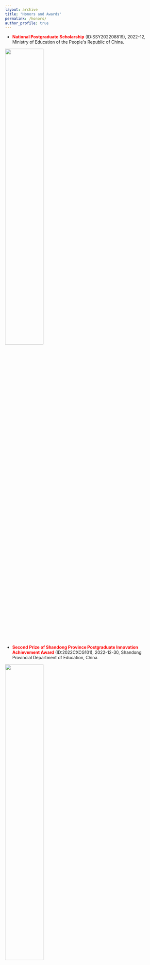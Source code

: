 ```yaml
---
layout: archive
title: "Honors and Awards"
permalink: /honors/
author_profile: true
---
```


* **<font color=red>National Postgraduate Scholarship</font>** (ID:SSY202208819), 2022-12, Ministry of Education of the People's Republic of China.

<img src="https://i.postimg.cc/7Yt0xKDh/zhengshu1.png" width="50%">

* **<font color=red>Second Prize of Shandong Province Postgraduate Innovation Achievement Award</font>** (ID:2022CXCG101), 2022-12-30, Shandong Provincial Department of Education, China.

<img src="https://i.postimg.cc/PfwXZgVF/image.png" width="50%">


* **<font color=red>Outstanding Graduates of Shandong Province</font>** (ID:GXYP23YZS10425N428978730-8E94A390E3), 2023-04-17, Human Resources and Social Security Department of Shandong Province, China.

<img src="https://i.postimg.cc/m24s9tHt/image.png" width="50%">

* **<font color=red>One thousand outstanding college students in Qingdao City</font>**, 2023-05, Qingdao Municipal Education Bureau, China.

<img src="https://i.postimg.cc/9QJCCCzz/image.png" width="50%">

* **<font color=red>The 17th Top 10 Academic Nominee of Postgraduates</font>**, 2022-11-12, China University of Petroleum (East China), China.

<img src="https://i.postimg.cc/y6gdjgxj/2022.png" width="50%">

* **<font color=red>Outstanding Master's Thesis of 2023</font>**, 2023-06-20, China University of Petroleum (East China), China.

<img src="https://i.postimg.cc/NfCdcnBB/image.png" width="50%">
